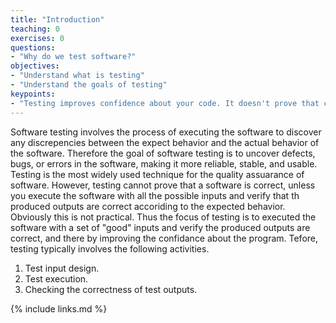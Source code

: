 ```yaml
---
title: "Introduction"
teaching: 0
exercises: 0
questions:
- "Why do we test software?"
objectives:
- "Understand what is testing"
- "Understand the goals of testing"
keypoints:
- "Testing improves confidence about your code. It doesn't prove that code is correct."
---
```

Software testing involves the process of executing the software to discover any discrepencies between the expect behavior and the actual behavior of the software. Therefore the goal of software testing is to uncover defects, bugs, or errors in the software, making it more reliable, stable, and usable. Testing is the most widely used technique for the quality assuarance of software. However, testing cannot prove that a software is correct, unless you execute the software with all the possible inputs and verify that th produced outputs are correct accoriding to the expected behavior. Obviously this is not practical. Thus the focus of testing is to executed the software with a set of "good" inputs and verify the produced outputs are correct, and there by improving the confidance about the program. Tefore, testing typically involves the following activities.
1. Test input design.
2. Test execution.
3. Checking the correctness of test outputs.

{% include links.md %}


